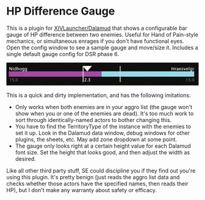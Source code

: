 # HP Difference Gauge

This is a plugin for [XIVLauncher/Dalamud](https://github.com/goatcorp/FFXIVQuickLauncher) that shows a configurable bar gauge of HP difference between two enemies.  Useful for Hand of Pain-style mechanics, or simultaneous enrages if you don't have functional eyes.  Open the config window to see a sample gauge and move/size it.  Includes a single default gauge config for DSR phase 6.

![Plugin Screenshot](/docs/Images/image1.png)

This is a quick and dirty implementation, and has the following imitations:

- Only works when both enemies are in your aggro list (the gauge won't show when you or one of the enemies are dead).  It's too much work to sort through identically-named actors to bother changing this.
- You have to find the TerritoryType of the instance with the enemies to set it up.  Look in the Dalamud data window, debug windows for other plugins, the sheets, etc.  May add zone dropdown at some point.
- The gauge only looks right at a certain height value for each Dalamud font size.  Set the height that looks good, and then adjust the width as desired.

Like all other third party stuff, SE could discipline you if they find out you're using this plugin.  It's pretty benign (just reads the aggro list data and checks whether those actors have the specified names, then reads their HP), but I don't make any warranty about safety or efficacy.
